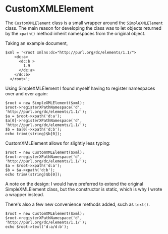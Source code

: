 CustomXMLElement
===============

The `CustomXMLElement` class is a small wrapper around the `SimpleXMLElement` class. The main reason for developing the class was to let objects returned by the `xpath()`
method inherit namespaces from the original object.

Taking an example document, 

    $xml = '<root xmlns:dc="http://purl.org/dc/elements/1.1/">
        <dc:a>
          <dc:b >
            1.9
          </dc:a>
        </dc:b>
      </root>';

Using SimpleXMLElement I found myself having to register namespaces over and over again:

    $root = new SimpleXMLElement($xml);
    $root->registerXPathNamespace('d', 'http://purl.org/dc/elements/1.1/');
    $a = $root->xpath('d:a');
    $a[0]->registerXPathNamespace('d', 'http://purl.org/dc/elements/1.1/');
    $b = $a[0]->xpath('d:b');
    echo trim((string)$b[0]);

CustomXMLElement allows for slightly less typing:

    $root = new CustomXMLElement($xml);
    $root->registerXPathNamespace('d', 'http://purl.org/dc/elements/1.1/');
    $a = $root->xpath('d:a');
    $b = $a->xpath('d:b');
    echo trim((string)$b[0]);

A note on the design: I would have preferred to extend the original SimpleXMLElement class, but the constructor is static, which is why I wrote a wrapper instead.

There's also a few new convenience methods added, such as `text()`.

    $root = new CustomXMLElement($xml);
    $root->registerXPathNamespace('d', 'http://purl.org/dc/elements/1.1/');
    echo $root->text('d:a/d:b');
